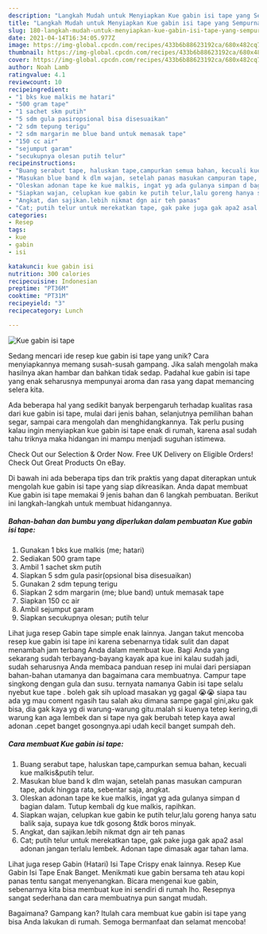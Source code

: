 ```yaml
---
description: "Langkah Mudah untuk Menyiapkan Kue gabin isi tape yang Sempurna"
title: "Langkah Mudah untuk Menyiapkan Kue gabin isi tape yang Sempurna"
slug: 180-langkah-mudah-untuk-menyiapkan-kue-gabin-isi-tape-yang-sempurna
date: 2021-04-14T16:34:05.977Z
image: https://img-global.cpcdn.com/recipes/433b6b88623192ca/680x482cq70/kue-gabin-isi-tape-foto-resep-utama.jpg
thumbnail: https://img-global.cpcdn.com/recipes/433b6b88623192ca/680x482cq70/kue-gabin-isi-tape-foto-resep-utama.jpg
cover: https://img-global.cpcdn.com/recipes/433b6b88623192ca/680x482cq70/kue-gabin-isi-tape-foto-resep-utama.jpg
author: Noah Lamb
ratingvalue: 4.1
reviewcount: 10
recipeingredient:
- "1 bks kue malkis me hatari"
- "500 gram tape"
- "1 sachet skm putih"
- "5 sdm gula pasiropsional bisa disesuaikan"
- "2 sdm tepung terigu"
- "2 sdm margarin me blue band untuk memasak tape"
- "150 cc air"
- "sejumput garam"
- "secukupnya olesan putih telur"
recipeinstructions:
- "Buang serabut tape, haluskan tape,campurkan semua bahan, kecuali kue malkis&amp;putih telur."
- "Masukan blue band k dlm wajan, setelah panas masukan campuran tape, aduk hingga rata, sebentar saja, angkat."
- "Oleskan adonan tape ke kue malkis, ingat yg ada gulanya simpan d bagian dalam. Tutup kembali dg kue malkis, rapihkan."
- "Siapkan wajan, celupkan kue gabin ke putih telur,lalu goreng hanya satu balik saja, supaya kue tdk gosong &amp;tdk boros minyak."
- "Angkat, dan sajikan.lebih nikmat dgn air teh panas"
- "Cat; putih telur untuk merekatkan tape, gak pake juga gak apa2 asal adonan jangan terlalu lembek. Adonan tape dimasak agar tahan lama."
categories:
- Resep
tags:
- kue
- gabin
- isi

katakunci: kue gabin isi 
nutrition: 300 calories
recipecuisine: Indonesian
preptime: "PT36M"
cooktime: "PT31M"
recipeyield: "3"
recipecategory: Lunch

---
```



![Kue gabin isi tape](https://img-global.cpcdn.com/recipes/433b6b88623192ca/680x482cq70/kue-gabin-isi-tape-foto-resep-utama.jpg)

Sedang mencari ide resep kue gabin isi tape yang unik? Cara menyiapkannya memang susah-susah gampang. Jika salah mengolah maka hasilnya akan hambar dan bahkan tidak sedap. Padahal kue gabin isi tape yang enak seharusnya mempunyai aroma dan rasa yang dapat memancing selera kita.

Ada beberapa hal yang sedikit banyak berpengaruh terhadap kualitas rasa dari kue gabin isi tape, mulai dari jenis bahan, selanjutnya pemilihan bahan segar, sampai cara mengolah dan menghidangkannya. Tak perlu pusing kalau ingin menyiapkan kue gabin isi tape enak di rumah, karena asal sudah tahu triknya maka hidangan ini mampu menjadi suguhan istimewa.

Check Out our Selection &amp; Order Now. Free UK Delivery on Eligible Orders! Check Out Great Products On eBay.


Di bawah ini ada beberapa tips dan trik praktis yang dapat diterapkan untuk mengolah kue gabin isi tape yang siap dikreasikan. Anda dapat membuat Kue gabin isi tape memakai 9 jenis bahan dan 6 langkah pembuatan. Berikut ini langkah-langkah untuk membuat hidangannya.

<!--inarticleads1-->

##### Bahan-bahan dan bumbu yang diperlukan dalam pembuatan Kue gabin isi tape:

1. Gunakan 1 bks kue malkis (me; hatari)
1. Sediakan 500 gram tape
1. Ambil 1 sachet skm putih
1. Siapkan 5 sdm gula pasir(opsional bisa disesuaikan)
1. Gunakan 2 sdm tepung terigu
1. Siapkan 2 sdm margarin (me; blue band) untuk memasak tape
1. Siapkan 150 cc air
1. Ambil sejumput garam
1. Siapkan secukupnya olesan; putih telur


Lihat juga resep Gabin tape simple enak lainnya. Jangan takut mencoba resep kue gabin isi tape ini karena sebenarnya tidak sulit dan dapat menambah jam terbang Anda dalam membuat kue. Bagi Anda yang sekarang sudah terbayang-bayang kayak apa kue ini kalau sudah jadi, sudah seharusnya Anda membaca panduan resep ini mulai dari persiapan bahan-bahan utamanya dan bagaimana cara membuatnya. Campur tape singkong dengan gula dan susu. ternyata namanya Gabin isi tape selalu nyebut kue tape . boleh gak sih upload masakan yg gagal 😭😭 siapa tau ada yg mau coment ngasih tau salah aku dimana sampe gagal gini,aku gak bisa, dia gak kaya yg di warung-warung gitu.malah si kuenya tetep kering,di warung kan aga lembek dan si tape nya gak berubah tetep kaya awal adonan .cepet banget gosongnya.api udah kecil banget sumpah deh. 

<!--inarticleads2-->

##### Cara membuat Kue gabin isi tape:

1. Buang serabut tape, haluskan tape,campurkan semua bahan, kecuali kue malkis&amp;putih telur.
1. Masukan blue band k dlm wajan, setelah panas masukan campuran tape, aduk hingga rata, sebentar saja, angkat.
1. Oleskan adonan tape ke kue malkis, ingat yg ada gulanya simpan d bagian dalam. Tutup kembali dg kue malkis, rapihkan.
1. Siapkan wajan, celupkan kue gabin ke putih telur,lalu goreng hanya satu balik saja, supaya kue tdk gosong &amp;tdk boros minyak.
1. Angkat, dan sajikan.lebih nikmat dgn air teh panas
1. Cat; putih telur untuk merekatkan tape, gak pake juga gak apa2 asal adonan jangan terlalu lembek. Adonan tape dimasak agar tahan lama.


Lihat juga resep Gabin (Hatari) Isi Tape Crispy enak lainnya. Resep Kue Gabin Isi Tape Enak Banget. Menikmati kue gabin bersama teh atau kopi panas tentu sangat menyenangkan. Bicara mengenai kue gabin, sebenarnya kita bisa membuat kue ini sendiri di rumah lho. Resepnya sangat sederhana dan cara membuatnya pun sangat mudah. 

Bagaimana? Gampang kan? Itulah cara membuat kue gabin isi tape yang bisa Anda lakukan di rumah. Semoga bermanfaat dan selamat mencoba!
